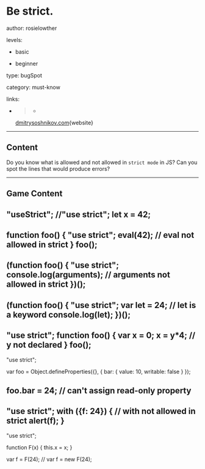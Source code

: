 # Be strict.
author: rosielowther

levels:

  - basic

  - beginner

type: bugSpot

category: must-know

links:

  - >-
    [dmitrysoshnikov.com](http://dmitrysoshnikov.com/ecmascript/es5-chapter-2-strict-mode/){website}

---
## Content

Do you know what is allowed and not allowed in `strict mode` in JS? Can you spot the lines that would produce errors?

---
## Game Content

"useStrict";
//"use strict";
let x = 42;
---
function foo() {
  "use strict";
  eval(42); 
// eval not allowed in strict
} 
foo();
---
(function foo() {
  "use strict";
   console.log(arguments);
// arguments not allowed in strict 
})();
---
(function foo() {
  "use strict";
   var let = 24;
// let is a keyword
   console.log(let);
})();
---
"use strict";
function foo() {
  var x = 0;
  x = y*4; 
// y not declared 
} 
foo();
---
"use strict";
 
var foo = Object.defineProperties({}, {
  bar: {
    value: 10,
    writable: false
  }
});
 
foo.bar = 24; 
// can't assign read-only property 
---
"use strict";
with ({f: 24}) {
// with not allowed in strict 
  alert(f);
}
---
"use strict";
 
function F(x) {
  this.x = x;
}
 
var f = F(24);
// var f = new F(24);